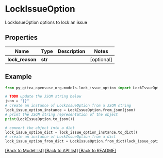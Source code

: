 # LockIssueOption

LockIssueOption options to lock an issue

## Properties

Name | Type | Description | Notes
------------ | ------------- | ------------- | -------------
**lock_reason** | **str** |  | [optional] 

## Example

```python
from py_gitea_opensuse_org.models.lock_issue_option import LockIssueOption

# TODO update the JSON string below
json = "{}"
# create an instance of LockIssueOption from a JSON string
lock_issue_option_instance = LockIssueOption.from_json(json)
# print the JSON string representation of the object
print(LockIssueOption.to_json())

# convert the object into a dict
lock_issue_option_dict = lock_issue_option_instance.to_dict()
# create an instance of LockIssueOption from a dict
lock_issue_option_from_dict = LockIssueOption.from_dict(lock_issue_option_dict)
```
[[Back to Model list]](../README.md#documentation-for-models) [[Back to API list]](../README.md#documentation-for-api-endpoints) [[Back to README]](../README.md)


